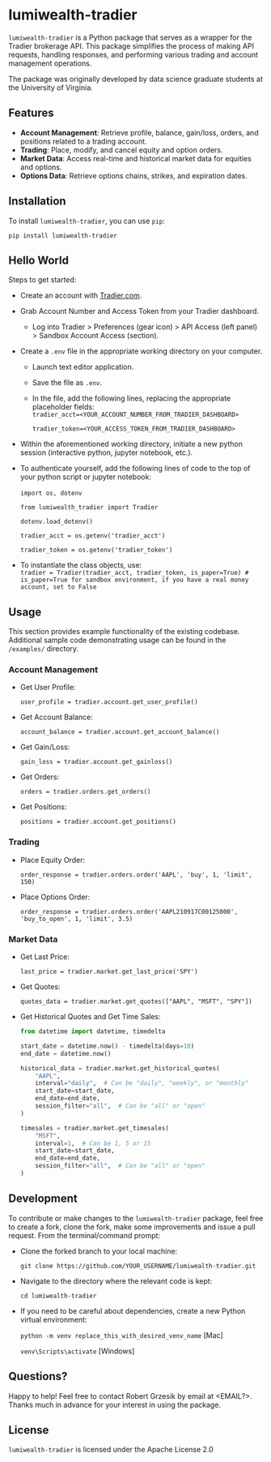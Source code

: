 # lumiwealth-tradier

`lumiwealth-tradier` is a Python package that serves as a wrapper for the Tradier brokerage API. This package simplifies the process of making API requests, handling responses, and performing various trading and account management operations.

The package was originally developed by data science graduate students at the University of Virginia.

## Features

- **Account Management**: Retrieve profile, balance, gain/loss, orders, and positions related to a trading account.
- **Trading**: Place, modify, and cancel equity and option orders.
- **Market Data**: Access real-time and historical market data for equities and options.
- **Options Data**: Retrieve options chains, strikes, and expiration dates.

## Installation

To install `lumiwealth-tradier`, you can use `pip`:

`pip install lumiwealth-tradier`

## Hello World

Steps to get started:
  * Create an account with <a href='https://tradier.com/'>Tradier.com</a>.
  * Grab Account Number and Access Token from your Tradier dashboard.
    * Log into Tradier > Preferences (gear icon) > API Access (left panel) > Sandbox Account Access (section).
  * Create a `.env` file in the appropriate working directory on your computer.
    * Launch text editor application.
    * Save the file as `.env`.
    * In the file, add the following lines, replacing the appropriate placeholder fields: <br>
        `tradier_acct=<YOUR_ACCOUNT_NUMBER_FROM_TRADIER_DASHBOARD>`

        `tradier_token=<YOUR_ACCESS_TOKEN_FROM_TRADIER_DASHBOARD>`
  * Within the aforementioned working directory, initiate a new python session (interactive python, jupyter notebook, etc.).
  * To authenticate yourself, add the following lines of code to the top of your python script or jupyter notebook: <br>    
      `import os, dotenv`

      `from lumiwealth_tradier import Tradier`
            
      `dotenv.load_dotenv()`
      
      `tradier_acct = os.getenv('tradier_acct')`
      
      `tradier_token = os.getenv('tradier_token')`
    
  * To instantiate the class objects, use: <br>
      `tradier = Tradier(tradier_acct, tradier_token, is_paper=True) # is_paper=True for sandbox environment, if you have a real money account, set to False`

## Usage

This section provides example functionality of the existing codebase. Additional sample code demonstrating usage can be found in the `/examples/` directory.

### Account Management

- Get User Profile:

  `user_profile = tradier.account.get_user_profile()`

- Get Account Balance:

  `account_balance = tradier.account.get_account_balance()`

- Get Gain/Loss:

  `gain_loss = tradier.account.get_gainloss()`

- Get Orders:

  `orders = tradier.orders.get_orders()`

- Get Positions:

  `positions = tradier.account.get_positions()`

### Trading

- Place Equity Order:

  `order_response = tradier.orders.order('AAPL', 'buy', 1, 'limit', 150)`

- Place Options Order:

  `order_response = tradier.orders.order('AAPL210917C00125000', 'buy_to_open', 1, 'limit', 3.5)`

### Market Data

- Get Last Price:

  `last_price = tradier.market.get_last_price('SPY')`

- Get Quotes:

  `quotes_data = tradier.market.get_quotes(["AAPL", "MSFT", "SPY"])`

- Get Historical Quotes and Get Time Sales:

  ```python
  from datetime import datetime, timedelta

  start_date = datetime.now() - timedelta(days=10)
  end_date = datetime.now()

  historical_data = tradier.market.get_historical_quotes(
      "AAPL",
      interval="daily",  # Can be "daily", "weekly", or "monthly"
      start_date=start_date,
      end_date=end_date,
      session_filter="all",  # Can be "all" or "open"
  )

  timesales = tradier.market.get_timesales(
      "MSFT",
      interval=1,  # Can be 1, 5 or 15
      start_date=start_date,
      end_date=end_date,
      session_filter="all",  # Can be "all" or "open"
  )
  ```

## Development

To contribute or make changes to the `lumiwealth-tradier` package, feel free to create a fork, clone the fork, make some improvements and issue a pull request. From the terminal/command prompt:

- Clone the forked branch to your local machine:

  `git clone https://github.com/YOUR_USERNAME/lumiwealth-tradier.git`

- Navigate to the directory where the relevant code is kept: 

  `cd lumiwealth-tradier`

- If you need to be careful about dependencies, create a new Python virtual environment: <br>

  `python -m venv replace_this_with_desired_venv_name` [Mac] <br>
  
  `venv\Scripts\activate` [Windows]

## Questions?

Happy to help! Feel free to contact Robert Grzesik by email at <EMAIL?>. <br>
Thanks much in advance for your interest in using the package.

## License

`lumiwealth-tradier` is licensed under the Apache License 2.0
